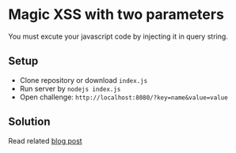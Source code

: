 # Magic XSS with two parameters

You must excute your javascript code by injecting it in query string.

## Setup
+ Clone repository or download `index.js`
+ Run server by `nodejs index.js`
+ Open challenge: `http://localhost:8080/?key=name&value=value`

## Solution
Read related [blog post](https://medium.com/@m4shahab1/magic-xss-with-two-parameters-463559b03949)